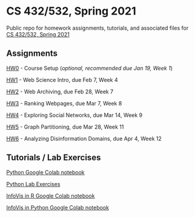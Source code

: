 # CS 432/532, Spring 2021

Public repo for homework assignments, tutorials, and associated files for [CS 432/532, Spring 2021](https://www.cs.odu.edu/~mweigle/CS432-S21)

## Assignments

[HW0](HW0.md) - Course Setup (*optional, recommended due Jan 19, Week 1*)

[HW1](HW1.md) - Web Science Intro, due Feb 7, Week 4

[HW2](HW2.md) - Web Archiving, due Feb 28, Week 7

[HW3](HW3.md) - Ranking Webpages, due Mar 7, Week 8

[HW4](HW4.md) - Exploring Social Networks, due Mar 14, Week 9

[HW5](HW5.md) - Graph Partitioning, due Mar 28, Week 11

[HW6](HW6.md) - Analyzing Disinformation Domains, due Apr 4, Week 12

## Tutorials / Lab Exercises

[Python Google Colab notebook](https://colab.research.google.com/github/cs432-websci-master/public/blob/main/Mod_02_Python.ipynb)

[Python Lab Exercises](https://colab.research.google.com/github/cs432-websci-master/public/blob/main/Mod_02_lab.ipynb)

[InfoVis in R Google Colab notebook](https://colab.research.google.com/github/cs432-websci-master/public/blob/main/Mod_03_InfoVis_R.ipynb)

[InfoVis in Python Google Colab notebook](https://colab.research.google.com/github/cs432-websci-master/public/blob/main/Mod_03_InfoVis_Python.ipynb)

